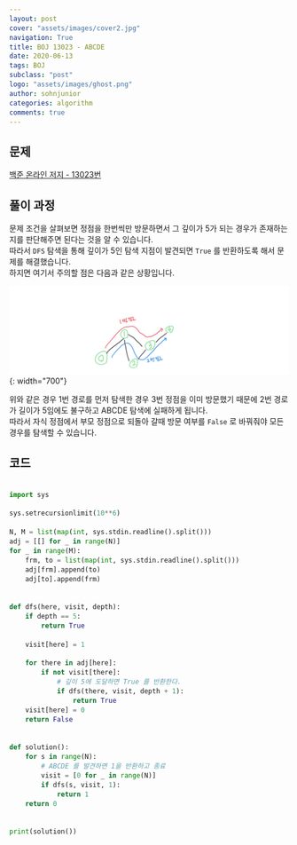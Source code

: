 ```yaml
---
layout: post
cover: "assets/images/cover2.jpg"
navigation: True
title: BOJ 13023 - ABCDE
date: 2020-06-13
tags: BOJ
subclass: "post"
logo: "assets/images/ghost.png"
author: sohnjunior
categories: algorithm
comments: true
---
```


## 문제

[백준 온라인 저지 - 13023번](https://www.acmicpc.net/problem/13023)

## 풀이 과정

문제 조건을 살펴보면 정점을 한번씩만 방문하면서 그 깊이가 5가 되는 경우가 존재하는지를 판단해주면 된다는 것을 알 수 있습니다. <br>
따라서 `DFS` 탐색을 통해 깊이가 5인 탐색 지점이 발견되면 `True` 를 반환하도록 해서 문제를 해결했습니다. <br>
하지면 여기서 주의할 점은 다음과 같은 상황입니다. <br>

![이미지](/assets/images/boj/boj-13023.jpg){: width="700"}

위와 같은 경우 1번 경로를 먼저 탐색한 경우 3번 정점을 이미 방문했기 때문에 2번 경로가 길이가 5임에도 불구하고 ABCDE 탐색에 실패하게 됩니다. <br>
따라서 자식 정점에서 부모 정점으로 되돌아 갈때 방문 여부를 `False` 로 바꿔줘야 모든 경우를 탐색할 수 있습니다. <br>

## 코드

```python

import sys

sys.setrecursionlimit(10**6)

N, M = list(map(int, sys.stdin.readline().split()))
adj = [[] for _ in range(N)]
for _ in range(M):
    frm, to = list(map(int, sys.stdin.readline().split()))
    adj[frm].append(to)
    adj[to].append(frm)


def dfs(here, visit, depth):
    if depth == 5:
        return True

    visit[here] = 1

    for there in adj[here]:
        if not visit[there]:
            # 깊이 5에 도달하면 True 를 반환한다.
            if dfs(there, visit, depth + 1):
                return True
    visit[here] = 0
    return False


def solution():
    for s in range(N):
        # ABCDE 를 발견하면 1을 반환하고 종료
        visit = [0 for _ in range(N)]
        if dfs(s, visit, 1):
            return 1
    return 0


print(solution())

```

